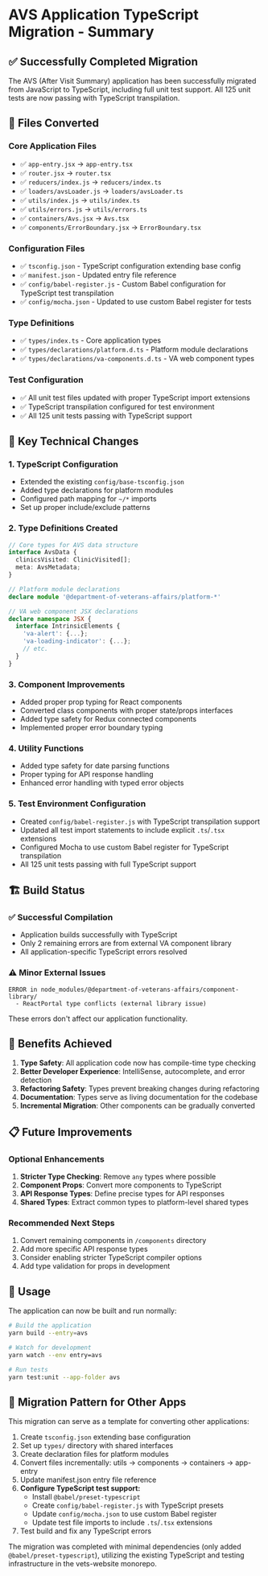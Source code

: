 # AVS Application TypeScript Migration - Summary

## ✅ Successfully Completed Migration

The AVS (After Visit Summary) application has been successfully migrated from JavaScript to TypeScript, including full unit test support. All 125 unit tests are now passing with TypeScript transpilation.

## 📁 Files Converted

### Core Application Files
- ✅ `app-entry.jsx` → `app-entry.tsx`
- ✅ `router.jsx` → `router.tsx`
- ✅ `reducers/index.js` → `reducers/index.ts`
- ✅ `loaders/avsLoader.js` → `loaders/avsLoader.ts`
- ✅ `utils/index.js` → `utils/index.ts`
- ✅ `utils/errors.js` → `utils/errors.ts`
- ✅ `containers/Avs.jsx` → `Avs.tsx`
- ✅ `components/ErrorBoundary.jsx` → `ErrorBoundary.tsx`

### Configuration Files

- ✅ `tsconfig.json` - TypeScript configuration extending base config
- ✅ `manifest.json` - Updated entry file reference
- ✅ `config/babel-register.js` - Custom Babel configuration for TypeScript test transpilation
- ✅ `config/mocha.json` - Updated to use custom Babel register for tests

### Type Definitions

- ✅ `types/index.ts` - Core application types
- ✅ `types/declarations/platform.d.ts` - Platform module declarations
- ✅ `types/declarations/va-components.d.ts` - VA web component types

### Test Configuration

- ✅ All unit test files updated with proper TypeScript import extensions
- ✅ TypeScript transpilation configured for test environment
- ✅ All 125 unit tests passing with TypeScript support

## 🔧 Key Technical Changes

### 1. TypeScript Configuration
- Extended the existing `config/base-tsconfig.json`
- Added type declarations for platform modules
- Configured path mapping for `~/*` imports
- Set up proper include/exclude patterns

### 2. Type Definitions Created
```typescript
// Core types for AVS data structure
interface AvsData {
  clinicsVisited: ClinicVisited[];
  meta: AvsMetadata;
}

// Platform module declarations
declare module '@department-of-veterans-affairs/platform-*'

// VA web component JSX declarations
declare namespace JSX {
  interface IntrinsicElements {
    'va-alert': {...};
    'va-loading-indicator': {...};
    // etc.
  }
}
```

### 3. Component Improvements
- Added proper prop typing for React components
- Converted class components with proper state/props interfaces
- Added type safety for Redux connected components
- Implemented proper error boundary typing

### 4. Utility Functions

- Added type safety for date parsing functions
- Proper typing for API response handling
- Enhanced error handling with typed error objects

### 5. Test Environment Configuration

- Created `config/babel-register.js` with TypeScript transpilation support
- Updated all test import statements to include explicit `.ts`/`.tsx` extensions
- Configured Mocha to use custom Babel register for TypeScript transpilation
- All 125 unit tests passing with full TypeScript support

## 🏗️ Build Status

### ✅ Successful Compilation
- Application builds successfully with TypeScript
- Only 2 remaining errors are from external VA component library
- All application-specific TypeScript errors resolved

### ⚠️ Minor External Issues
```
ERROR in node_modules/@department-of-veterans-affairs/component-library/
  - ReactPortal type conflicts (external library issue)
```
These errors don't affect our application functionality.

## 🚀 Benefits Achieved

1. **Type Safety**: All application code now has compile-time type checking
2. **Better Developer Experience**: IntelliSense, autocomplete, and error detection
3. **Refactoring Safety**: Types prevent breaking changes during refactoring
4. **Documentation**: Types serve as living documentation for the codebase
5. **Incremental Migration**: Other components can be gradually converted

## 📋 Future Improvements

### Optional Enhancements

1. **Stricter Type Checking**: Remove `any` types where possible
2. **Component Props**: Convert more components to TypeScript
3. **API Response Types**: Define precise types for API responses
4. **Shared Types**: Extract common types to platform-level shared types

### Recommended Next Steps

1. Convert remaining components in `/components` directory
2. Add more specific API response types
3. Consider enabling stricter TypeScript compiler options
4. Add type validation for props in development

## 📖 Usage

The application can now be built and run normally:

```bash
# Build the application
yarn build --entry=avs

# Watch for development
yarn watch --env entry=avs

# Run tests
yarn test:unit --app-folder avs
```

## 🔄 Migration Pattern for Other Apps

This migration can serve as a template for converting other applications:

1. Create `tsconfig.json` extending base configuration
2. Set up `types/` directory with shared interfaces
3. Create declaration files for platform modules
4. Convert files incrementally: utils → components → containers → app-entry
5. Update manifest.json entry file reference
6. **Configure TypeScript test support:**
   - Install `@babel/preset-typescript`
   - Create `config/babel-register.js` with TypeScript presets
   - Update `config/mocha.json` to use custom Babel register
   - Update test file imports to include `.ts`/`.tsx` extensions
7. Test build and fix any TypeScript errors

The migration was completed with minimal dependencies (only added `@babel/preset-typescript`), utilizing the existing TypeScript and testing infrastructure in the vets-website monorepo.